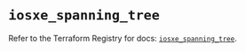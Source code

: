 # `iosxe_spanning_tree`

Refer to the Terraform Registry for docs: [`iosxe_spanning_tree`](https://registry.terraform.io/providers/ciscodevnet/iosxe/0.9.3/docs/resources/spanning_tree).
